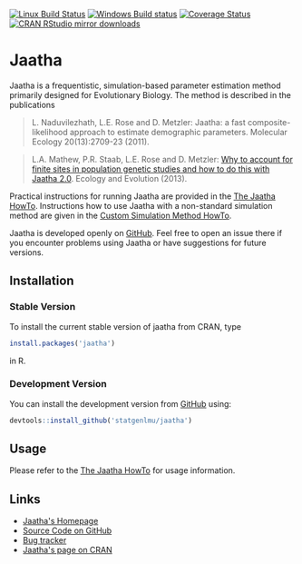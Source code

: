 [![Linux Build Status](https://travis-ci.org/statgenlmu/jaatha.svg?branch=master)](https://travis-ci.org/statgenlmu/jaatha) 
[![Windows Build status](https://ci.appveyor.com/api/projects/status/2jrb6391ufp3p1an/branch/master?svg=true)](https://ci.appveyor.com/project/paulstaab/jaatha/branch/master) 
[![Coverage Status](https://coveralls.io/repos/paulstaab/jaatha/badge.svg?branch=master)](https://coveralls.io/r/paulstaab/jaatha) 
[![CRAN RStudio mirror downloads](http://cranlogs.r-pkg.org/badges/jaatha)](http://cran.r-project.org/web/packages/jaatha/index.html)


Jaatha
======

Jaatha is a frequentistic, simulation-based parameter estimation method primarily designed 
for Evolutionary Biology. The method is described in the publications

> L. Naduvilezhath, L.E. Rose and D. Metzler:
> Jaatha: a fast composite-likelihood approach to estimate demographic 
> parameters. Molecular Ecology 20(13):2709-23 (2011).

> L.A. Mathew, P.R. Staab, L.E. Rose and D. Metzler:
> [Why to account for finite sites in population genetic studies and 
> how to do this with Jaatha 2.0][1]. Ecology and Evolution (2013).

Practical instructions for running Jaatha are provided in the 
[The Jaatha HowTo][2]. Instructions how to use Jaatha with a non-standard 
simulation method are given in the [Custom Simulation Method HowTo][3]. 

Jaatha is developed openly on [GitHub][4]. Feel free to open an issue there if 
you encounter problems using Jaatha or have suggestions for future versions.


Installation
------------

### Stable Version

To install the current stable version of jaatha from CRAN, type

```R
install.packages('jaatha')
```

in R.


### Development Version

You can install the development version from [GitHub][4] using: 

```R
devtools::install_github('statgenlmu/jaatha')
```



Usage
-----

Please refer to the [The Jaatha HowTo][2] for usage information.



Links
-----

[1]: http://onlinelibrary.wiley.com/doi/10.1002/ece3.722/abstract
[2]: https://github.com/statgenlmu/jaatha/raw/master/howtos/jaatha_howto.pdf
[3]: https://github.com/statgenlmu/jaatha/raw/master/howtos/custom_simulator_howto.pdf
[4]: https://github.com/statgenlmu/jaatha

* [Jaatha's Homepage](http://evol.bio.lmu.de/_statgen/software/jaatha)
* [Source Code on GitHub](https://github.com/statgenlmu/jaatha)
* [Bug tracker](https://github.com/paulstaab/statgenlmu/issues)
* [Jaatha's page on CRAN](http://cran.r-project.org/web/packages/jaatha/index.html)
